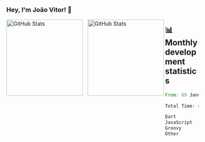 ### Hey, I'm João Vitor! 👋

<p>
  <img 
    align="left" 
    alt="GitHub Stats" 
    height="200" 
    style="padding-right: 10px;" 
    src="https://github-readme-stats.vercel.app/api?username=joaovitorcf97&show_icons=true&theme=tokyonight&include_all_commits=true&locale=pt-br" 
  />

<img 
      align="left" 
      alt="GitHub Stats" 
      height="200" 
      src="https://github-readme-stats.vercel.app/api/top-langs/?username=joaovitorcf97&theme=tokyonight&layout=compact&custom_title=Tecnologias&langs_count=9" 
  />
</p>

## 📊 Monthly development statistics

<!--START_SECTION:waka-->

```rust
From: 09 January 2025 - To: 08 February 2025

Total Time: 86 hrs 40 mins

Dart              79 hrs 35 mins  ███████████████████████░░   91.37 %
JavaScript        3 hrs 33 mins   █░░░░░░░░░░░░░░░░░░░░░░░░   04.08 %
Groovy            45 mins         ▒░░░░░░░░░░░░░░░░░░░░░░░░   00.87 %
Other             26 mins         ░░░░░░░░░░░░░░░░░░░░░░░░░   00.51 %
```

<!--END_SECTION:waka-->
